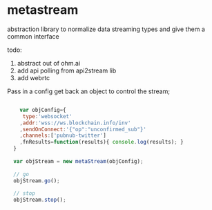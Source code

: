 # metastream
abstraction library to normalize data streaming types and give them a common interface

todo:
1. abstract out of ohm.ai
2. add api polling from api2stream lib
3. add webrtc

Pass in a config
get back an object to control the stream;

```javascript

	var objConfig={ 
     type:'websocket'
    ,addr:'wss://ws.blockchain.info/inv'
    ,sendOnConnect:'{"op":"unconfirmed_sub"}'
    ,channels:['pubnub-twitter']
    ,fnResults=function(results){ console.log(results); }
  }
  
  var objStream = new metaStream(objConfig);
  
  // go
  objStream.go();
  
  // stop
  objStream.stop();

```
